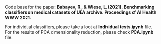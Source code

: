 Code base for the paper: **Babayev, R., & Wiese, L. (2021). Benchmarking classifiers on medical datasets of UEA archive. Proceedings of AI Health WWW 2021.**

For individual classifiers, please take a loot at **Individual tests.ipynb** file.
For the results of PCA dimensionality reduction, please check **PCA.ipynb** file.
